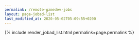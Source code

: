 ```yaml
---
permalink: /remote-gamedev-jobs
layout: page-jobad-list
last_modified_at: 2020-05-02T05:09:55+0200
---
```

{% include render_jobad_list.html permalink=page.permalink %}
